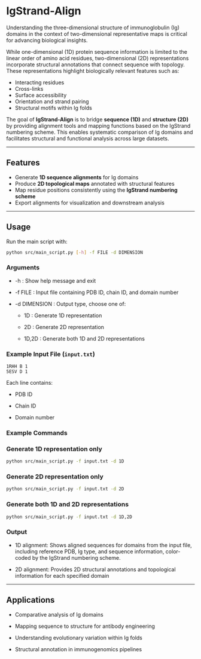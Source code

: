 # IgStrand-Align

Understanding the three-dimensional structure of immunoglobulin (Ig) domains in the context of two-dimensional representative maps is critical for advancing biological insights.  

While one-dimensional (1D) protein sequence information is limited to the linear order of amino acid residues, two-dimensional (2D) representations incorporate structural annotations that connect sequence with topology. These representations highlight biologically relevant features such as:  

- Interacting residues  
- Cross-links  
- Surface accessibility  
- Orientation and strand pairing  
- Structural motifs within Ig folds  

The goal of **IgStrand-Align** is to bridge **sequence (1D)** and **structure (2D)** by providing alignment tools and mapping functions based on the IgStrand numbering scheme. This enables systematic comparison of Ig domains and facilitates structural and functional analysis across large datasets.  

---

## Features
- Generate **1D sequence alignments** for Ig domains  
- Produce **2D topological maps** annotated with structural features  
- Map residue positions consistently using the **IgStrand numbering scheme**  
- Export alignments for visualization and downstream analysis  

---

## Usage
Run the main script with:

```bash
python src/main_script.py [-h] -f FILE -d DIMENSION
```
### Arguments

- -h : Show help message and exit

- -f FILE : Input file containing PDB ID, chain ID, and domain number

- -d DIMENSION : Output type, choose one of:

  - 1D : Generate 1D representation
  
  - 2D : Generate 2D representation
  
  - 1D,2D : Generate both 1D and 2D representations

### Example Input File (`input.txt`)

```text
1RHH B 1
5ESV D 1
```

Each line contains:

  - PDB ID
  
  - Chain ID
  
  - Domain number
### Example Commands

  ### Generate 1D representation only
  ```bash
  python src/main_script.py -f input.txt -d 1D
  ```
  ### Generate 2D representation only
  ```bash
  python src/main_script.py -f input.txt -d 2D
  ```
  ### Generate both 1D and 2D representations
  ```bash
  python src/main_script.py -f input.txt -d 1D,2D
 ```
### Output
  - 1D alignment: Shows aligned sequences for domains from the input file, including reference PDB, Ig type, and sequence information, color-coded by the IgStrand numbering scheme.
  
  - 2D alignment: Provides 2D structural annotations and topological information for each specified domain

---


## Applications

- Comparative analysis of Ig domains

- Mapping sequence to structure for antibody engineering

- Understanding evolutionary variation within Ig folds

- Structural annotation in immunogenomics pipelines



